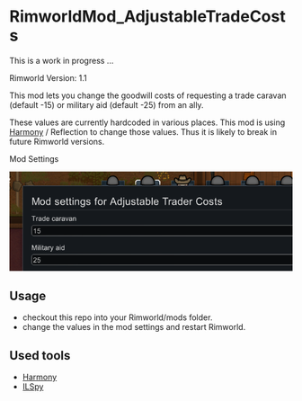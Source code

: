 # RimworldMod_AdjustableTradeCosts

This is a work in progress ...

Rimworld Version: 1.1

This mod lets you change the goodwill costs of requesting a trade caravan (default -15) or military aid (default -25) from an ally.

These values are currently hardcoded in various places. This mod is using [Harmony](https://github.com/pardeike/Harmony) / Reflection to change those values. Thus it is likely to break in future Rimworld versions.

Mod Settings

![screenshot](/about/settings.png?raw=true "Settings")

## Usage

* checkout this repo into your Rimworld/mods folder.
* change the values in the mod settings and restart Rimworld.

## Used tools
* [Harmony](https://github.com/pardeike/Harmony)
* [ILSpy](https://github.com/icsharpcode/ILSpy)
